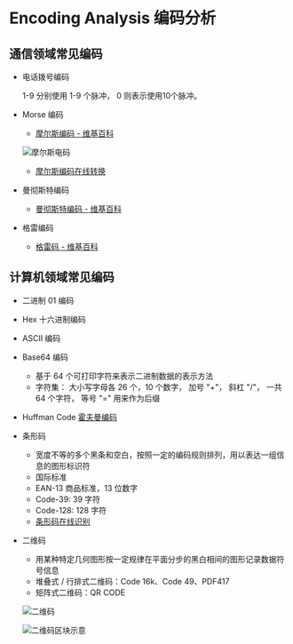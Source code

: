 # Encoding Analysis 编码分析

## 通信领域常见编码

* 电话拨号编码

  1-9 分别使用 1-9 个脉冲， 0 则表示使用10个脉冲。

* Morse 编码

  * [摩尔斯编码 - 维基百科](https://zh.wikipedia.org/wiki/%E6%91%A9%E5%B0%94%E6%96%AF%E7%94%B5%E7%A0%81)

  ![摩尔斯电码](/crypto/images/encode-morse.jpg)

  * [摩尔斯编码在线转换](http://www.zhongguosou.com/zonghe/moErSiCodeConverter.aspx)

* 曼彻斯特编码

  * [曼彻斯特编码 - 维基百科](https://zh.wikipedia.org/wiki/%E6%9B%BC%E5%BD%BB%E6%96%AF%E7%89%B9%E7%BC%96%E7%A0%81)

* 格雷编码

  * [格雷码 - 维基百科](https://zh.wikipedia.org/wiki/%E6%A0%BC%E9%9B%B7%E7%A0%81)

## 计算机领域常见编码

* 二进制 01 编码

* Hex 十六进制编码

* ASCII 编码

* Base64 编码

  * 基于 64 个可打印字符来表示二进制数据的表示方法
  * 字符集： 大小写字母各 26 个，10 个数字， 加号 "+"， 斜杠 "/"， 一共 64 个字符， 等号 "=" 用来作为后缀

* Huffman Code [霍夫曼编码](https://zh.wikipedia.org/wiki/%E9%9C%8D%E5%A4%AB%E6%9B%BC%E7%BC%96%E7%A0%81)

* 条形码

  * 宽度不等的多个黑条和空白，按照一定的编码规则排列，用以表达一组信息的图形标识符
  * 国际标准
  * EAN-13 商品标准，13 位数字
  * Code-39: 39 字符
  * Code-128: 128 字符
  * [条形码在线识别](https://online-barcode-reader.inliteresearch.com/)

* 二维码

  * 用某种特定几何图形按一定规律在平面分步的黑白相间的图形记录数据符号信息
  * 堆叠式 / 行排式二维码：Code 16k、Code 49、PDF417
  * 矩阵式二维码：QR CODE

  ![二维码](/crypto/images/encode-qr1.jpg)

  ![二维码区块示意](/crypto/images/encode-qr2.jpg)

  ​